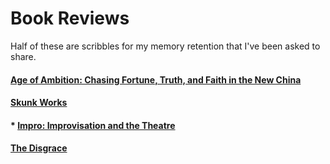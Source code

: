 # Book Reviews

Half of these are scribbles for my memory retention that I've been asked to share. 

#### [Age of Ambition: Chasing Fortune, Truth, and Faith in the New China](/posts/age_of_ambition)

#### [Skunk Works](/posts/skunk_works)

#### * [Impro: Improvisation and the Theatre](/posts/impro)

#### [The Disgrace](/posts/disgrace)